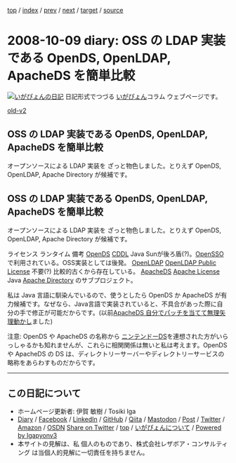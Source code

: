 [top](../index.html) 
 / [index](index.html) 
 / [prev](ig081008.html) 
 / [next](ig081010.html) 
 / [target](https://www.igapyon.jp/igapyon/diary/2008/ig081009.html) 
 / [source](https://github.com/igapyon/diary/blob/master/2008/ig081009.src.md) 

2008-10-09 diary: OSS の LDAP 実装である OpenDS, OpenLDAP, ApacheDS を簡単比較
=====================================================================================================
[![いがぴょんの日記](https://www.igapyon.jp/igapyon/diary/images/iga202308_128.jpg "いがぴょん")](https://www.igapyon.jp/igapyon/diary/memo/memoigapyon.html) 日記形式でつづる [いがぴょん](https://www.igapyon.jp/igapyon/diary/memo/memoigapyon.html)コラム ウェブページです。

[old-v2](ig081009-orig.html)

## OSS の LDAP 実装である OpenDS, OpenLDAP, ApacheDS を簡単比較

オープンソースによる LDAP 実装を ざっと物色しました。とりえず OpenDS, OpenLDAP, Apache Directory が候補です。


## OSS の LDAP 実装である OpenDS, OpenLDAP, ApacheDS を簡単比較

オープンソースによる LDAP 実装を ざっと物色しました。とりえず OpenDS, OpenLDAP, Apache Directory が候補です。

ライセンス
ランタイム
備考
[OpenDS](http://opends.dev.java.net/)
[CDDL](http://www.opensource.org/licenses/cddl1.php)
Java
Sunが後ろ盾(?)。[OpenSSO](http://opensso.dev.java.net/) で利用されている。OSS実装としては後発。
[OpenLDAP](http://www.openldap.org/)
[OpenLDAP Public License](http://www.openldap.org/software/release/license.html)
不要(?)
比較的古くから存在している。
[ApacheDS](http://directory.apache.org/apacheds/1.5/)
[Apache License](http://www.apache.org/licenses/)
Java
[Apache Directory](http://directory.apache.org/) のサブプロジェクト。

私は Java 言語に馴染んでいるので、使うとしたら OpenDS か ApacheDS が有力候補です。なぜなら、Java言語で実装されていると、不具合があった際に自分の手で修正が可能だからです。(以前[ApacheDS 自分でパッチを当てて無理矢理動かし](ig080111.html)ました)

注意: OpenDS や ApacheDS の名称から [ニンテンドーDS](http://www.nintendo.co.jp/ds/)を連想された方がいらっしゃるかも知れませんが、これらに相関関係は無いと私は考えます。OpenDS や ApacheDS の DS は、ディレクトリーサーバーやディレクトリーサービスの略称をあらわすものだからです。


----------------------------------------------------------------------------------------------------

## この日記について

* ホームページ更新者: 伊賀 敏樹 / Tosiki Iga
* [Diary](https://www.igapyon.jp/igapyon/diary/) / [Facebook](https://www.facebook.com/igapyon) / [LinkedIn](https://www.linkedin.com/in/toshikiiga) / [GitHub](https://github.com/igapyon) / [Qiita](https://qiita.com/igapyon) / [Mastodon](https://social.vivaldi.net/@igapyon) / [Post](https://post.news/igapyon) / [Twitter](https://twitter.com/ToshikiIga) / [Amazon](https://www.amazon.co.jp/%E4%BC%8A%E8%B3%80-%E6%95%8F%E6%A8%B9/e/B004LTQWCQ) / [OSDN](https://ja.osdn.net/users/iga/)
[Share on Twitter](https://twitter.com/intent/tweet?hashtags=igapyon%2Cdiary%2C%E3%81%84%E3%81%8C%E3%81%B4%E3%82%87%E3%82%93&text=OSS+%E3%81%AE+LDAP+%E5%AE%9F%E8%A3%85%E3%81%A7%E3%81%82%E3%82%8B+OpenDS%2C+OpenLDAP%2C+ApacheDS+%E3%82%92%E7%B0%A1%E5%8D%98%E6%AF%94%E8%BC%83&url=https%3A%2F%2Fwww.igapyon.jp%2Figapyon%2Fdiary%2F2008%2Fig081009.html) / [top](../index.html) / [いがぴょんについて](https://www.igapyon.jp/igapyon/diary/memo/memoigapyon.html) / [Powered by Igapyonv3](https://github.com/igapyon/igapyonv3)
* 本サイトの見解は、私 個人のものであり、株式会社レザボア・コンサルティング は当個人的見解に一切責任を持ちません。 
